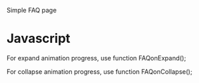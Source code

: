 Simple FAQ page

<h1>Javascript</h1>

For expand animation progress, use function FAQonExpand();

For collapse animation progress, use function FAQonCollapse();